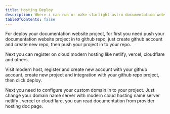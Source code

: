```yaml
---
title: Hosting Deploy
description: Where i can run or make starlight astro documentation website live online.
tableOfContents: false
---
```

For deploy your documentation website project, for first you need push your documentation website project in to github repo, just create github account and create new repo, then push your project in to your repo.

Next you can register on cloud modern hosting like netlify, vercel, cloudflare and others.

Visit modern host, register and create new account with your github account, create new project and integration with your github repo project, then click deploy.

Next you need to configure your custom domain in to your project. Just change your domain name server with modern cloud hosting name server netlify , vercel or cloudflare, you can read documentation from provider hosting doc page. 
